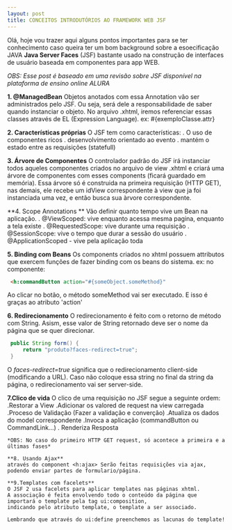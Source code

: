 ```yaml
---
layout: post
title: CONCEITOS INTRODUTÓRIOS AO FRAMEWORK WEB JSF
---
```


Olá, hoje vou trazer aqui alguns pontos importantes para se ter conhecimento caso queira ter um bom background sobre a esoecificação JAVA
**Java Server Faces** (JSF) bastante usado na construção de interfaces de usuário baseada em componentes para app WEB.

*OBS: Esse post é baseado em uma revisão sobre JSF disponível na plataforma de ensino online ALURA*

**1. @ManagedBean**
Objetos anotados com essa Annotation vão ser administrados pelo JSF. Ou seja, será dele a responsabilidade de saber quando instanciar o
objeto.
No arquivo .xhtml, iremos referenciar essas classes através de EL (Expression Language). ex: #{exemploClasse.attr}

**2. Características próprias**
O JSF tem como características:
  . O uso de componentes ricos
  . desenvolvimento orientado ao evento
  . mantém o estado entre as requisições (statefull)

**3. Árvore de Componentes**
 O controlador padrão do JSF irá instanciar todos aqueles componentes criados no arquivo de view .xhtml e criará uma árvore de componentes
 com esses components (ficará guardado em memória). Essa árvore só é construida na primeira requisição (HTTP GET), nas demais, ele recebe 
 um idView correspondente à view que ja foi instanciada uma vez, e então busca sua àrvore correspondente.
 
 **4. Scope Annotations **
 Vão definir quanto tempo vive um Bean na aplicação.
 . @ViewScoped:  vive enquanto acessa mesma pagina, enquanto a tela existe
 . @RequestedScope: vive durante uma requisição
 . @SessionScope:  vive o tempo que durar a sessão do usuário
 . @ApplicationScoped - vive pela aplicação toda
 
 **5. Binding com Beans**
 Os components criados no xhtml possuem attributos que exercem funções de fazer binding com os beans do sistema.
  ex: no componente:  
   ```html 
    <h:commandButton action="#{someObject.someMethod}"
   ```
   Ao clicar no botão, o método someMethod vai ser executado.   E isso é graças ao atributo 'action'
   
   
   **6. Redirecionamento**
   O redirecionamento é feito com o retorno de método com String. Asism, esse valor de String retornado deve ser o nome da página que
   se quer direcionar.
   ```java
    public String form() {
        return "produto?faces-redirect=true";
    }
   ```
   O *faces-redirect=true* significa que o redirecionamento client-side (modificando a URL). Caso não coloque essa string no final da 
   string da página, o redirecionamento vai ser server-side.
   
   **7.Clico de vida**
   O clico de uma requisição no JSF segue a seguinte ordem:
    .Restorar a View
    .Adicionar os valored de request na view carregada
    .Proceso de Validação (Fazer a validação e converção)
    .Atualiza os dados do model correspondente
    .Invoca a aplicação (commandButton ou CommandLink...)
    . Renderiza Resposta
    
    *OBS: No caso do primeiro HTTP GET request, só acontece a primeira e a últimas fases*
    
    **8. Usando Ajax**
    através do component <h:ajax> Serão feitas requisições via ajax, podendo enviar partes de formulario/página.
    
    **9.Templates com facelets**
    O JSF 2 usa facelets para aplicar templates nas páginas xhtml.
    A associação é feita envolvendo todo o conteúdo da página que importará o template pela tag ui:composition, 
    indicando pelo atributo template, o template a ser associado.
    
    Lembrando que através do ui:define preenchemos as lacunas do template!
